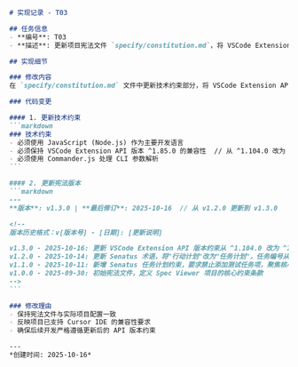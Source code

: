 ````markdown
# 实现记录 - T03

## 任务信息
- **编号**: T03
- **描述**: 更新项目宪法文件 `specify/constitution.md`，将 VSCode Extension API 版本约束从 `^1.104.0` 改为 `^1.85.0`

## 实现细节

### 修改内容
在 `specify/constitution.md` 文件中更新技术约束部分，将 VSCode Extension API 版本要求从 `^1.104.0` 降低到 `^1.85.0`，并更新宪法版本和修订历史。

### 代码变更

#### 1. 更新技术约束
```markdown
### 技术约束
- 必须使用 JavaScript (Node.js) 作为主要开发语言
- 必须保持 VSCode Extension API 版本 ^1.85.0 的兼容性  // 从 ^1.104.0 改为 ^1.85.0
- 必须使用 Commander.js 处理 CLI 参数解析
```

#### 2. 更新宪法版本
```markdown
---
**版本**: v1.3.0 | **最后修订**: 2025-10-16  // 从 v1.2.0 更新到 v1.3.0

<!--
版本历史格式：v[版本号] - [日期]: [更新说明]

v1.3.0 - 2025-10-16: 更新 VSCode Extension API 版本约束从 ^1.104.0 改为 ^1.85.0，以支持 Cursor IDE 兼容性  // 新增
v1.2.0 - 2025-10-14: 更新 Senatus 术语，将"行动计划"改为"任务计划"，任务编号从 T01 改为 T01
v1.1.0 - 2025-10-11: 新增 Senatus 任务计划约束，要求禁止添加测试任务项，聚焦核心实现，避免过度细分
v1.0.0 - 2025-09-30: 初始宪法文件，定义 Spec Viewer 项目的核心约束条款
-->
```

### 修改理由
- 保持宪法文件与实际项目配置一致
- 反映项目已支持 Cursor IDE 的兼容性要求
- 确保后续开发严格遵循更新后的 API 版本约束

---
*创建时间: 2025-10-16*

````
